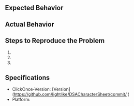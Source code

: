 ## Expected Behavior


## Actual Behavior


## Steps to Reproduce the Problem

  1.
  2.
  3.

## Specifications

  - ClickOnce-Version: [Version](https://github.com/lightlike/DSACharacterSheet/commit/ <!-- git-Commit -->)
  - Platform: <!-- If I get to implementing it on more than normal Windows -->
